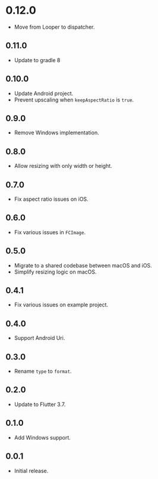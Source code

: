 # 0.12.0

- Move from Looper to dispatcher.

## 0.11.0

- Update to gradle 8

## 0.10.0

- Update Android project.
- Prevent upscaling when `keepAspectRatio` is `true`.

## 0.9.0

- Remove Windows implementation.

## 0.8.0

- Allow resizing with only width or height.

## 0.7.0

- Fix aspect ratio issues on iOS.

## 0.6.0

- Fix various issues in `FCImage`.

## 0.5.0

- Migrate to a shared codebase between macOS and iOS.
- Simplify resizing logic on macOS.

## 0.4.1

- Fix various issues on example project.

## 0.4.0

- Support Android Uri.

## 0.3.0

- Rename `type` to `format`.

## 0.2.0

- Update to Flutter 3.7.

## 0.1.0

- Add Windows support.

## 0.0.1

- Initial release.
